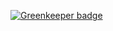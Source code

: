 
[![Greenkeeper badge](https://badges.greenkeeper.io/digiz3d/Sharedress-firebase.svg?token=b10533c86adfc176eee631f3dab9e4b016800fdc1f94e49b87a588167b6656f7&ts=1569074203851)](https://greenkeeper.io/)
